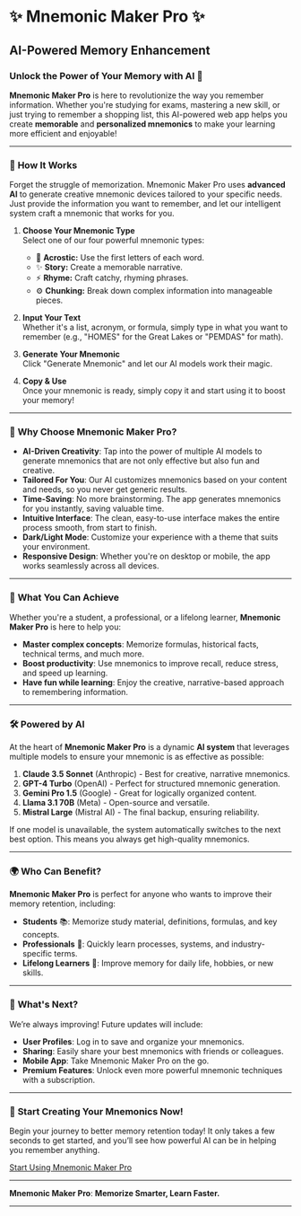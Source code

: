 # ✨ **Mnemonic Maker Pro** ✨  
## **AI-Powered Memory Enhancement**

### Unlock the Power of Your Memory with AI 🎯

**Mnemonic Maker Pro** is here to revolutionize the way you remember information. Whether you're studying for exams, mastering a new skill, or just trying to remember a shopping list, this AI-powered web app helps you create **memorable** and **personalized mnemonics** to make your learning more efficient and enjoyable!

---

### 🧠 **How It Works**

Forget the struggle of memorization. Mnemonic Maker Pro uses **advanced AI** to generate creative mnemonic devices tailored to your specific needs. Just provide the information you want to remember, and let our intelligent system craft a mnemonic that works for you.

1. **Choose Your Mnemonic Type**  
   Select one of our four powerful mnemonic types:
   - 🧠 **Acrostic:** Use the first letters of each word.
   - ✨ **Story:** Create a memorable narrative.
   - ⚡ **Rhyme:** Craft catchy, rhyming phrases.
   - ⚙️ **Chunking:** Break down complex information into manageable pieces.

2. **Input Your Text**  
   Whether it's a list, acronym, or formula, simply type in what you want to remember (e.g., "HOMES" for the Great Lakes or "PEMDAS" for math).

3. **Generate Your Mnemonic**  
   Click "Generate Mnemonic" and let our AI models work their magic.

4. **Copy & Use**  
   Once your mnemonic is ready, simply copy it and start using it to boost your memory!

---

### 🔮 **Why Choose Mnemonic Maker Pro?**

- **AI-Driven Creativity**: Tap into the power of multiple AI models to generate mnemonics that are not only effective but also fun and creative.
- **Tailored For You**: Our AI customizes mnemonics based on your content and needs, so you never get generic results.
- **Time-Saving**: No more brainstorming. The app generates mnemonics for you instantly, saving valuable time.
- **Intuitive Interface**: The clean, easy-to-use interface makes the entire process smooth, from start to finish.
- **Dark/Light Mode**: Customize your experience with a theme that suits your environment.
- **Responsive Design**: Whether you're on desktop or mobile, the app works seamlessly across all devices.

---

### 🌟 **What You Can Achieve**

Whether you're a student, a professional, or a lifelong learner, **Mnemonic Maker Pro** is here to help you:

- **Master complex concepts**: Memorize formulas, historical facts, technical terms, and much more.
- **Boost productivity**: Use mnemonics to improve recall, reduce stress, and speed up learning.
- **Have fun while learning**: Enjoy the creative, narrative-based approach to remembering information.

---

### 🛠️ **Powered by AI**

At the heart of **Mnemonic Maker Pro** is a dynamic **AI system** that leverages multiple models to ensure your mnemonic is as effective as possible:

1. **Claude 3.5 Sonnet** (Anthropic) - Best for creative, narrative mnemonics.
2. **GPT-4 Turbo** (OpenAI) - Perfect for structured mnemonic generation.
3. **Gemini Pro 1.5** (Google) - Great for logically organized content.
4. **Llama 3.1 70B** (Meta) - Open-source and versatile.
5. **Mistral Large** (Mistral AI) - The final backup, ensuring reliability.

If one model is unavailable, the system automatically switches to the next best option. This means you always get high-quality mnemonics.

---

### 🌍 **Who Can Benefit?**

**Mnemonic Maker Pro** is perfect for anyone who wants to improve their memory retention, including:

- **Students** 📚: Memorize study material, definitions, formulas, and key concepts.
- **Professionals** 💼: Quickly learn processes, systems, and industry-specific terms.
- **Lifelong Learners** 🌱: Improve memory for daily life, hobbies, or new skills.

---

### 🔮 **What's Next?**

We’re always improving! Future updates will include:

- **User Profiles**: Log in to save and organize your mnemonics.
- **Sharing**: Easily share your best mnemonics with friends or colleagues.
- **Mobile App**: Take Mnemonic Maker Pro on the go.
- **Premium Features**: Unlock even more powerful mnemonic techniques with a subscription.

---

### 🚀 **Start Creating Your Mnemonics Now!**

Begin your journey to better memory retention today! It only takes a few seconds to get started, and you’ll see how powerful AI can be in helping you remember anything.

[Start Using Mnemonic Maker Pro](https://mnemonicmaker.vercel.app/)

---

**Mnemonic Maker Pro**: **Memorize Smarter, Learn Faster.**

---
